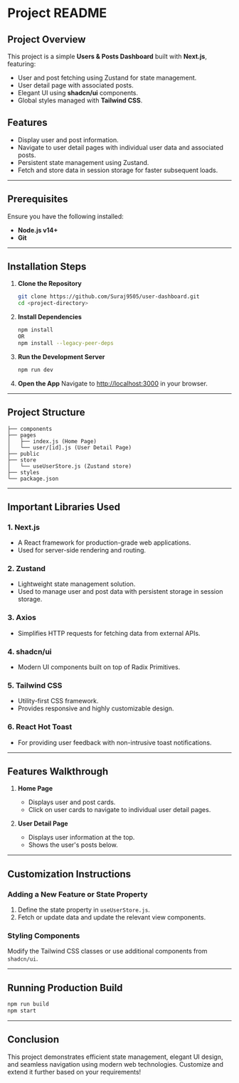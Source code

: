 # Project README

## Project Overview

This project is a simple **Users & Posts Dashboard** built with **Next.js**, featuring:

- User and post fetching using Zustand for state management.
- User detail page with associated posts.
- Elegant UI using **shadcn/ui** components.
- Global styles managed with **Tailwind CSS**.

## Features

- Display user and post information.
- Navigate to user detail pages with individual user data and associated posts.
- Persistent state management using Zustand.
- Fetch and store data in session storage for faster subsequent loads.

---

## Prerequisites

Ensure you have the following installed:

- **Node.js v14+**
- **Git**

---

## Installation Steps

1. **Clone the Repository**

   ```bash
   git clone https://github.com/Suraj9505/user-dashboard.git
   cd <project-directory>
   ```

2. **Install Dependencies**

   ```bash
   npm install
   OR
   npm install --legacy-peer-deps
   ```

3. **Run the Development Server**

   ```bash
   npm run dev
   ```

4. **Open the App**
   Navigate to [http://localhost:3000](http://localhost:3000) in your browser.

---

## Project Structure

```
├── components
├── pages
│   ├── index.js (Home Page)
│   └── user/[id].js (User Detail Page)
├── public
├── store
│   └── useUserStore.js (Zustand store)
├── styles
└── package.json
```

---

## Important Libraries Used

### 1. **Next.js**

- A React framework for production-grade web applications.
- Used for server-side rendering and routing.

### 2. **Zustand**

- Lightweight state management solution.
- Used to manage user and post data with persistent storage in session storage.

### 3. **Axios**

- Simplifies HTTP requests for fetching data from external APIs.

### 4. **shadcn/ui**

- Modern UI components built on top of Radix Primitives.

### 5. **Tailwind CSS**

- Utility-first CSS framework.
- Provides responsive and highly customizable design.

### 6. **React Hot Toast**

- For providing user feedback with non-intrusive toast notifications.

---

## Features Walkthrough

1. **Home Page**

   - Displays user and post cards.
   - Click on user cards to navigate to individual user detail pages.

2. **User Detail Page**
   - Displays user information at the top.
   - Shows the user's posts below.

---

## Customization Instructions

### Adding a New Feature or State Property

1. Define the state property in `useUserStore.js`.
2. Fetch or update data and update the relevant view components.

### Styling Components

Modify the Tailwind CSS classes or use additional components from `shadcn/ui`.

---

## Running Production Build

```bash
npm run build
npm start
```

---

## Conclusion

This project demonstrates efficient state management, elegant UI design, and seamless navigation using modern web technologies. Customize and extend it further based on your requirements!
